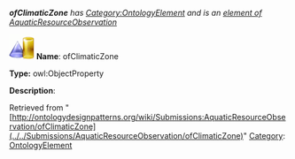 ___ofClimaticZone__ has [Category:OntologyElement](../../Category/OntologyElement "Category:OntologyElement") and is an [element of](../../Property/ElementOf "Property:ElementOf") [AquaticResourceObservation](../../Submissions/AquaticResourceObservation "Submissions:AquaticResourceObservation")_


  




[![ObjectProperty](../../images/thumb/c/c3/ObjectProperty.gif/45px-ObjectProperty.gif)](../../Image/ObjectProperty.gif "ObjectProperty")
__Name__: ofClimaticZone 


__Type:__ owl:ObjectProperty 


__Description__: 





Retrieved from "[http://ontologydesignpatterns.org/wiki/Submissions:AquaticResourceObservation/ofClimaticZone](../../Submissions/AquaticResourceObservation/ofClimaticZone)"
 [Category](http://ontologydesignpatterns.org/wiki/Special:Categories "Special:Categories"): [OntologyElement](../../Category/OntologyElement "Category:OntologyElement")
